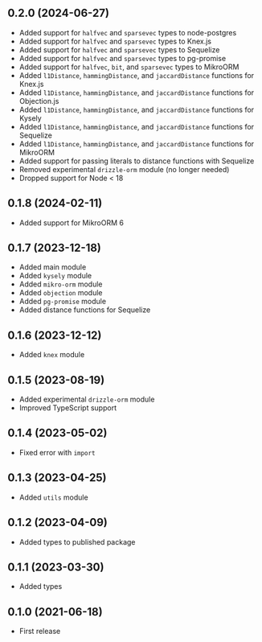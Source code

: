 ## 0.2.0 (2024-06-27)

- Added support for `halfvec` and `sparsevec` types to node-postgres
- Added support for `halfvec` and `sparsevec` types to Knex.js
- Added support for `halfvec` and `sparsevec` types to Sequelize
- Added support for `halfvec` and `sparsevec` types to pg-promise
- Added support for `halfvec`, `bit`, and `sparsevec` types to MikroORM
- Added `l1Distance`, `hammingDistance`, and `jaccardDistance` functions for Knex.js
- Added `l1Distance`, `hammingDistance`, and `jaccardDistance` functions for Objection.js
- Added `l1Distance`, `hammingDistance`, and `jaccardDistance` functions for Kysely
- Added `l1Distance`, `hammingDistance`, and `jaccardDistance` functions for Sequelize
- Added `l1Distance`, `hammingDistance`, and `jaccardDistance` functions for MikroORM
- Added support for passing literals to distance functions with Sequelize
- Removed experimental `drizzle-orm` module (no longer needed)
- Dropped support for Node < 18

## 0.1.8 (2024-02-11)

- Added support for MikroORM 6

## 0.1.7 (2023-12-18)

- Added main module
- Added `kysely` module
- Added `mikro-orm` module
- Added `objection` module
- Added `pg-promise` module
- Added distance functions for Sequelize

## 0.1.6 (2023-12-12)

- Added `knex` module

## 0.1.5 (2023-08-19)

- Added experimental `drizzle-orm` module
- Improved TypeScript support

## 0.1.4 (2023-05-02)

- Fixed error with `import`

## 0.1.3 (2023-04-25)

- Added `utils` module

## 0.1.2 (2023-04-09)

- Added types to published package

## 0.1.1 (2023-03-30)

- Added types

## 0.1.0 (2021-06-18)

- First release
